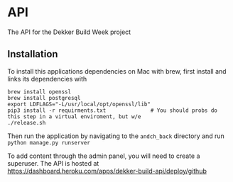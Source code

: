 # API
The API for the Dekker Build Week project

## Installation

To install this applications dependencies on Mac with brew, first install and links its dependencies with
```
brew install openssl
brew install postgresql
export LDFLAGS="-L/usr/local/opt/openssl/lib"
pip3 install -r requirments.txt              # You should probs do this step in a virtual enviroment, but w/e
./release.sh
```
Then run the application by navigating to the  `andch_back` directory and run `python manage.py runserver`

To add content through the admin panel, you will need to create a superuser. The API is hosted at https://dashboard.heroku.com/apps/dekker-build-api/deploy/github
